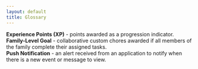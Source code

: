 ```yaml
---
layout: default
title: Glossary
---
```


**Experience Points (XP)** - points awarded as a progression indicator.
<br>
**Family-Level Goal** - collaborative custom chores awarded if all members of the
family complete their assigned tasks.
<br>
**Push Notification** - an alert received from an application to notify when there is
a new event or message to view.

